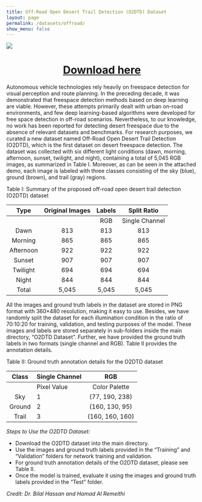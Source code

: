 ```yaml
---
title: Off-Road Open Desert Trail Detection (O2DTD) Dataset
layout: page
permalink: /datasets/offroad/
show_menu: false
---
```

<img src="/assets/O2DTD_Dataset_Demo_cropped.gif"/>
<h1 style="text-align:center"> <a href="https://drive.google.com/file/d/1A-R5un-S6QiFb4nLzGhCzGB7hdqdrF0-/view"> Download here </a></h1>


Autonomous vehicle technologies rely heavily on freespace detection for visual perception and route planning. In the preceding decade, it was demonstrated that freespace detection methods based on deep learning are viable. However, these attempts primarily dealt with urban on-road environments, and few deep learning-based algorithms were developed for free space detection in off-road scenarios. Nevertheless, to our knowledge, no work has been reported for detecting desert freespace due to the absence of relevant datasets and benchmarks. For research purposes, we curated a new dataset named Off-Road Open Desert Trail Detection (O2DTD), which is the first dataset on desert freespace detection. The dataset was collected with six different light conditions (dawn, morning, afternoon, sunset, twilight, and night), containing a total of 5,045 RGB images, as summarized in Table I. Moreover, as can be seen in the attached demo, each image is labeled with three classes consisting of the sky (blue), ground (brown), and trail (gray) regions.

Table I: Summary of the proposed off-road open desert trail detection (O2DTD) dataset

|Type|Original Images|Labels|Split Ratio|
| :-: | :-: | :-: | :-: |
|||RGB|Single     Channel|Train (70%)|Val (10%)|Test (20%)|
|Dawn|813|813|813|569|81|163|
|Morning|865|865|865|606|87|172|
|Afternoon|922|922|922|645|92|185|
|Sunset|907|907|907|635|91|181|
|Twilight|694|694|694|486|69|139|
|Night|844|844|844|591|84|169|
|Total|5,045|5,045|5,045|3,532|504|1,009|

All the images and ground truth labels in the dataset are stored in PNG format with 360×480 resolution, making it easy to use. Besides, we have randomly split the dataset for each illumination condition in the ratio of 70:10:20 for training, validation, and testing purposes of the model. These images and labels are stored separately in sub-folders inside the main directory, “O2DTD Dataset”. Further, we have provided the ground truth labels in two formats (single channel and RGB). Table II provides the annotation details.

Table II:  Ground truth annotation details for the O2DTD dataset

|Class|Single Channel|RGB|
| :-: | :- | :-: |
||Pixel Value|Color Palette|
|Sky|1|(77, 190, 238)|
|Ground|2|(160, 130, 95)|
|Trail|3|(160, 160, 160)|


*Steps to Use the O2DTD Dataset:*

- Download the O2DTD dataset into the main directory.
- Use the images and ground truth labels provided in the “Training” and “Validation” folders for network training and validation.
- For ground truth annotation details of the O2DTD dataset, please see Table II. 
- Once the model is trained, evaluate it using the images and ground truth labels provided in the “Test” folder.

_Credit: Dr. Bilal Hassan and Hamad Al Remeithi_